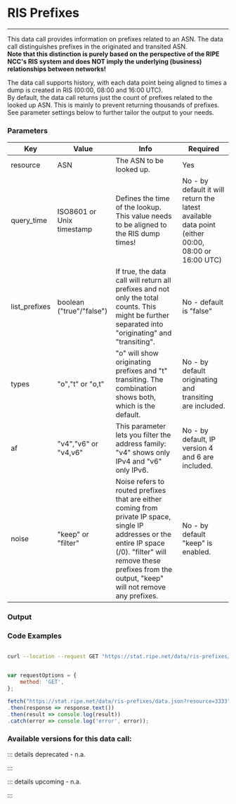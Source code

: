 # RIS Prefixes
------------

This data call provides information on prefixes related to an ASN. The data call distinguishes prefixes in the originated and transited ASN.  
**Note that this distinction is purely based on the perspective of the RIPE NCC's RIS system and does NOT imply the underlying (business) relationships between networks!**  
  
The data call supports history, with each data point being aligned to times a dump is created in RIS (00:00, 08:00 and 16:00 UTC).  
By default, the data call returns just the count of prefixes related to the looked up ASN. This is mainly to prevent returning thousands of prefixes. See parameter settings below to further tailor the output to your needs.  
  
<RestRepl baseUrl="https://stat.ripe.net/data/ris-prefixes/data.json" method="GET" :searchParams="{ resource: '3333'}"/>


### Parameters

| Key | Value | Info | Required |
| --- | --- | --- | --- |
| resource | ASN | The ASN to be looked up. | Yes |
| query_time | ISO8601 or Unix timestamp | Defines the time of the lookup. This value needs to be aligned to the RIS dump times! | No - by default it will return the latest available data point (either 00:00, 08:00 or 16:00 UTC) |
| list_prefixes | boolean ("true"/"false") | If true, the data call will return all prefixes and not only the total counts. This might be further separated into "originating" and "transiting". | No - default is "false" |
| types | "o","t" or "o,t" | "o" will show originating prefixes and "t" transiting. The combination shows both, which is the default. | No - by default originating and transiting are included. |
| af  | "v4","v6" or "v4,v6" | This parameter lets you filter the address family: "v4" shows only IPv4 and "v6" only IPv6. | No - by default, IP version 4 and 6 are included. |
| noise | "keep" or "filter" | Noise refers to routed prefixes that are either coming from private IP space, single IP addresses or the entire IP space (/0). "filter" will remove these prefixes from the output, "keep" will not remove any prefixes. | No - by default "keep" is enabled. |

### Output


### Code Examples
<CodeGroup>
<CodeGroupItem title="cURL">

```bash

curl --location --request GET "https://stat.ripe.net/data/ris-prefixes/data.json?resource=3333"


```

</CodeGroupItem>

<CodeGroupItem title="JS">

```js

var requestOptions = {
	method: 'GET',
};

fetch("https://stat.ripe.net/data/ris-prefixes/data.json?resource=3333", requestOptions)
.then(response => response.text())
.then(result => console.log(result))
.catch(error => console.log('error', error));


```

</CodeGroupItem>
</CodeGroup>

### Available versions for this data call:

::: details deprecated - n.a.

:::

::: details upcoming - n.a.

:::